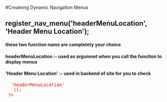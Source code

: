 #Createing Dynamic Navigation Menus

## register_nav_menu('headerMenuLocation', 'Header Menu Location');
#### these two function name are completety your choice
#### headerMenuLocation :- used as argumnet when you call the funciton to display menus
#### 'Header Menu Location' :- used in backend of site for you to check

<pre style="color:red">
 <?php
   wp_nav_menu(array(
        'theme_location' => 'headerMenuLocation'
   ));
 ?>
 </pre>